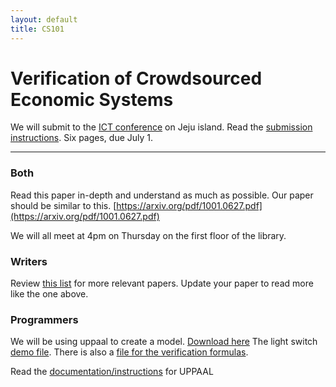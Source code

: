 ```yaml
---
layout: default
title: CS101
---
```


# Verification of Crowdsourced Economic Systems


We will submit to the [ICT conference](http://www.ictc2016.org/sub/sub13.asp) on Jeju island.
Read the [submission instructions](http://www.ictc2016.org/sub/sub04.asp).
Six pages, due July 1.

<!--- http://www.sigecom.org/ec16/callforpapers.html --->

<hr>

### Both

Read this paper in-depth and understand as much as possible.
Our paper should be similar to this.
[https://arxiv.org/pdf/1001.0627.pdf](https://arxiv.org/pdf/1001.0627.pdf)

We will all meet at 4pm on Thursday on the first floor of the library.

### Writers

Review [this list](https://scholar.google.com/scholar?cites=6954567578423846320&as_sdt=2005&sciodt=0,5&hl=en) for more relevant papers.
Update your paper to read more like the one above.


### Programmers

We will be using uppaal to create a model. [Download here](http://www.uppaal.org/)
The light switch [demo file](/ggu/trash/light.xml).
There is also a [file for the verification formulas](/ggu/trash/light.q).


Read the [documentation/instructions](http://www.uppaal.com/index.php?sida=217&rubrik=101) for UPPAAL
